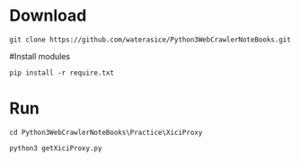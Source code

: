# Download

```
git clone https://github.com/waterasice/Python3WebCrawlerNoteBooks.git
```

#Install modules

```
pip install -r require.txt
```

# Run

```
cd Python3WebCrawlerNoteBooks\Practice\XiciProxy

python3 getXiciProxy.py
```